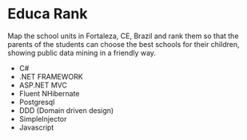 # Educa Rank

Map the school units in Fortaleza, CE, Brazil and rank them so that the parents of the students can choose the best schools for their children, showing public data mining in a friendly way.

- C#
- .NET FRAMEWORK
- ASP.NET MVC
- Fluent NHibernate
- Postgresql
- DDD (Domain driven design)
- SimpleInjector
- Javascript
